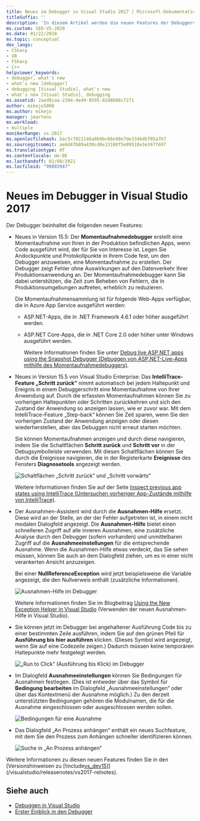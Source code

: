 ```yaml
---
title: Neues im Debugger in Visual Studio 2017 | Microsoft-Dokumentation
titleSuffix: ''
description: 'In diesem Artikel werden die neuen Features der Debuggerversion 15.5 beschrieben. Dazu gehören: Momentaufnahmen des ausgewählten Codes von Apps in der Produktionsumgebung und das IntelliTrace-Feature „Schritt zurück“.'
ms.custom: SEO-VS-2020
ms.date: 01/22/2018
ms.topic: conceptual
dev_langs:
- CSharp
- VB
- FSharp
- C++
helpviewer_keywords:
- debugger, what's new
- what's new [debugger]
- debugging [Visual Studio], what's new
- what's new [Visual Studio], debugging
ms.assetid: 2aed9caa-2384-4e49-8595-82d8b06cf271
author: mikejo5000
ms.author: mikejo
manager: jmartens
ms.workload:
- multiple
monikerRange: vs-2017
ms.openlocfilehash: bac5c7021146a0b9bc66e98e7de334bdbf05a7b7
ms.sourcegitcommit: ae6d47b09a439cd0e13180f5e89510e3e347fd47
ms.translationtype: HT
ms.contentlocale: de-DE
ms.lasthandoff: 02/08/2021
ms.locfileid: "99883947"
---
```

# <a name="whats-new-for-the-debugger-in-visual-studio-2017"></a>Neues im Debugger in Visual Studio 2017

Der Debugger beinhaltet die folgenden neuen Features:

- Neues in Version 15.5: Der **Momentaufnahmedebugger** erstellt eine Momentaufnahme von Ihren in der Produktion befindlichen Apps, wenn Code ausgeführt wird, der für Sie von Interesse ist. Legen Sie Andockpunkte und Protokollpunkte in Ihrem Code fest, um den Debugger anzuweisen, eine Momentaufnahme zu erstellen. Der Debugger zeigt Fehler ohne Auswirkungen auf den Datenverkehr Ihrer Produktionsanwendung an. Der Momentaufnahmedebugger kann Sie dabei unterstützen, die Zeit zum Beheben von Fehlern, die in Produktionsumgebungen auftreten, erheblich zu reduzieren.

    Die Momentaufnahmensammlung ist für folgende Web-Apps verfügbar, die in Azure App Service ausgeführt werden:

  * ASP.NET-Apps, die in .NET Framework 4.6.1 oder höher ausgeführt werden.
  * ASP.NET Core-Apps, die in .NET Core 2.0 oder höher unter Windows ausgeführt werden.

    Weitere Informationen finden Sie unter [Debug live ASP.NET apps using the Snapshot Debugger (Debuggen von ASP.NET-Live-Apps mithilfe des Momentaufnahmedebuggers)](../debugger/debug-live-azure-applications.md).

- Neues in Version 15.5 von Visual Studio Enterprise: Das **IntelliTrace-Feature „Schritt zurück“** nimmt automatisch bei jedem Haltepunkt und Ereignis in einem Debuggerschritt eine Momentaufnahme von Ihrer Anwendung auf. Durch die erfassten Momentaufnahmen können Sie zu vorherigen Haltepunkten oder Schritten zurückkehren und sich den Zustand der Anwendung so anzeigen lassen, wie er zuvor war. Mit dem IntelliTrace-Feature „Step-back“ können Sie Zeit sparen, wenn Sie den vorherigen Zustand der Anwendung anzeigen oder diesen wiederherstellen, aber das Debuggen nicht erneut starten möchten.

    Sie können Momentaufnahmen anzeigen und durch diese navigieren, indem Sie die Schaltflächen **Schritt zurück** und **Schritt vor** in der Debugsymbolleiste verwenden. Mit diesen Schaltflächen können Sie durch die Ereignisse navigieren, die in der Registerkarte **Ereignisse** des Fensters **Diagnosetools** angezeigt werden.

    ![Schaltflächen „Schritt zurück“ und „Schritt vorwärts“](../debugger/media/intellitrace-step-back-icons-description.png  "Schaltflächen „Schritt zurück“ und „Schritt vorwärts“")

    Weitere Informationen finden Sie auf der Seite [Inspect previous app states using IntelliTrace (Untersuchen vorheriger App-Zustände mithilfe von IntelliTrace)](view-historical-application-state.md).

- Der Ausnahmen-Assistent wird durch die **Ausnahmen-Hilfe** ersetzt. Diese wird an der Stelle, an der der Fehler aufgetreten ist, in einem nicht modalen Dialogfeld angezeigt. Die **Ausnahmen-Hilfe** bietet einen schnelleren Zugriff auf alle inneren Ausnahmen, eine zusätzliche Analyse durch den Debugger (sofern vorhanden) und unmittelbaren Zugriff auf die **Ausnahmeeinstellungen** für die entsprechende Ausnahme. Wenn die Ausnahmen-Hilfe etwas verdeckt, das Sie sehen müssen, können Sie auch an dem Dialogfeld ziehen, um es in einer nicht verankerten Ansicht anzuzeigen.

    Bei einer **NullReferenceException** wird jetzt beispielsweise die Variable angezeigt, die den Nullverweis enthält (zusätzliche Informationen).

    ![Ausnahmen-Hilfe im Debugger](../debugger/media/dbg-exception-helper.png "DbgExceptionHelper")

    Weitere Informationen finden Sie im Blogbeitrag [Using the New Exception Helper in Visual Studio](https://devblogs.microsoft.com/devops/using-the-new-exception-helper-in-visual-studio-15-preview/) (Verwenden der neuen Ausnahmen-Hilfe in Visual Studio).

- Sie können jetzt im Debugger bei angehaltener Ausführung Code bis zu einer bestimmten Zeile ausführen, indem Sie auf den grünen Pfeil für **Ausführung bis hier ausführen** klicken. (Dieses Symbol wird angezeigt, wenn Sie auf eine Codezeile zeigen.) Dadurch müssen keine temporären Haltepunkte mehr festgelegt werden.

    ![„Run to Click“ (Ausführung bis Klick) im Debugger](../debugger/media/dbg-run-to-click.png "DbgRunToClick")

- Im Dialogfeld **Ausnahmeeinstellungen** können Sie Bedingungen für Ausnahmen festlegen. (Dies ist entweder über das Symbol für **Bedingung bearbeiten** im Dialogfeld „Ausnahmeeinstellungen“ oder über das Kontextmenü der Ausnahme möglich.) Zu den derzeit unterstützten Bedingungen gehören die Modulnamen, die für die Ausnahme eingeschlossen oder ausgeschlossen werden sollen.

    ![Bedingungen für eine Ausnahme](../debugger/media/dbg-conditional-exception.png "DbgConditionalException")

- Das Dialogfeld „An Prozess anhängen“ enthält ein neues Suchfeature, mit dem Sie den Prozess zum Anhängen schneller identifizieren können.

    ![Suche in „An Prozess anhängen“](../debugger/media/dbg-attach-to-process-search.png "DbgAttachToProcessSearch")

Weitere Informationen zu diesen neuen Features finden Sie in den [Versionshinweisen zu [!include[vs_dev15](../misc/includes/vs_dev15_md.md)]](/visualstudio/releasenotes/vs2017-relnotes).

## <a name="see-also"></a>Siehe auch

- [Debuggen in Visual Studio](../debugger/index.yml)
- [Erster Einblick in den Debugger](../debugger/debugger-feature-tour.md)